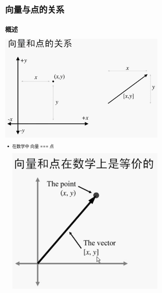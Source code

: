 # 向量与点的关系

## 概述

  ![向量与点的关系](./images/向量与点的关系.png)

+ 在数学中 向量 === 点

  ![数学中向量与点的关系](./images/数学中向量与点的关系.png)

